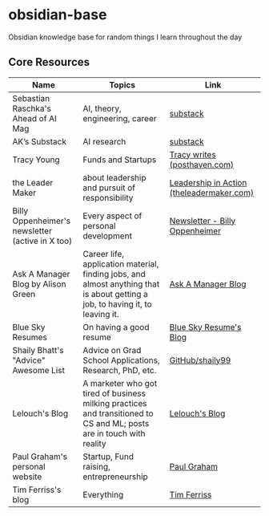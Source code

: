 # obsidian-base
Obsidian knowledge base for random things I learn throughout the day

## Core Resources
| Name                                             | Topics                                                                                                                         | Link                                                                         |
| ------------------------------------------------ | ------------------------------------------------------------------------------------------------------------------------------ | ---------------------------------------------------------------------------- |
| Sebastian Raschka's Ahead of AI Mag              | AI, theory, engineering, career                                                                                                | [substack](https://magazine.sebastianraschka.com/)                           |
| AK’s Substack                                    | AI research                                                                                                                    | [substack](https://akhaliq.substack.com/)                                    |
| Tracy Young                                      | Funds and Startups                                                                                                             | [Tracy writes (posthaven.com)](https://tracy.posthaven.com/archive)          |
| the Leader Maker                                 | about leadership and pursuit of responsibility                                                                                 | [Leadership in Action (theleadermaker.com)](https://www.theleadermaker.com/) |
| Billy Oppenheimer's newsletter (active in X too) | Every aspect of personal development                                                                                           | [Newsletter - Billy Oppenheimer](https://billyoppenheimer.com/newsletter/)   |
| Ask A Manager Blog by Alison Green               | Career life, application material, finding jobs, and almost anything that is about getting a job, to having it, to leaving it. | [Ask A Manager Blog](https://www.askamanager.org/)                           |
| Blue Sky Resumes                                 | On having a good resume                                                                                                        | [Blue Sky Resume's Blog](https://www.blueskyresumes.com/blog)                |
| Shaily Bhatt's "Advice" Awesome List             | Advice on Grad School Applications, Research, PhD, etc.                                                                        | [GitHub/shaily99](https://github.com/shaily99/advice)                        |
| Lelouch's Blog                                   | A marketer who got tired of business milking practices and transitioned to CS and ML; posts are in touch with reality          | [Lelouch's Blog](https://lelouch.dev/)                                       |
| Paul Graham's personal website                   | Startup, Fund raising, entrepreneurship                                                                                        | [Paul Graham](https://paulgraham.com/index.html)                             |
| Tim Ferriss's blog                               | Everything                                                                                                                     | [Tim Ferriss](https://tim.blog)                                              |
